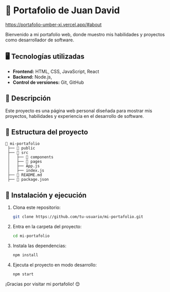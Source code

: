 
# 📌 Portafolio de Juan David

https://portafolio-umber-xi.vercel.app/#about

Bienvenido a mi portafolio web, donde muestro mis habilidades y proyectos como desarrollador de software. 

## 🖥️ Tecnologías utilizadas
- **Frontend:** HTML, CSS, JavaScript, React
- **Backend:** Node.js,
- **Control de versiones:** Git, GitHub

## 🚀 Descripción
Este proyecto es una página web personal diseñada para mostrar mis proyectos, habilidades y experiencia en el desarrollo de software. 


## 📂 Estructura del proyecto
```
📁 mi-portafolio
 ├── 📁 public
 ├── 📁 src
 │   ├── 📁 components
 │   ├── 📁 pages
 │   ├── App.js
 │   ├── index.js
 ├── 📄 README.md
 ├── 📄 package.json
```

## 🔧 Instalación y ejecución
1. Clona este repositorio:
   ```bash
   git clone https://github.com/tu-usuario/mi-portafolio.git
   ```
2. Entra en la carpeta del proyecto:
   ```bash
   cd mi-portafolio
   ```
3. Instala las dependencias:
   ```bash
   npm install
   ```
4. Ejecuta el proyecto en modo desarrollo:
   ```bash
   npm start
   ```

¡Gracias por visitar mi portafolio! 😊

